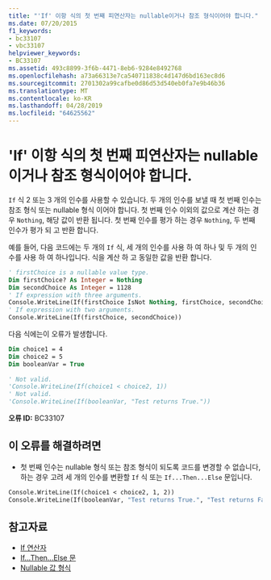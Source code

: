 ```yaml
---
title: "'If' 이항 식의 첫 번째 피연산자는 nullable이거나 참조 형식이어야 합니다."
ms.date: 07/20/2015
f1_keywords:
- bc33107
- vbc33107
helpviewer_keywords:
- BC33107
ms.assetid: 493c8899-3f6b-4471-8eb6-9284e8492768
ms.openlocfilehash: a73a66313e7ca540711838c4d147d6bd163ec8d6
ms.sourcegitcommit: 2701302a99cafbe0d86d53d540eb0fa7e9b46b36
ms.translationtype: MT
ms.contentlocale: ko-KR
ms.lasthandoff: 04/28/2019
ms.locfileid: "64625562"
---
```

# <a name="first-operand-in-a-binary-if-expression-must-be-nullable-or-a-reference-type"></a>'If' 이항 식의 첫 번째 피연산자는 nullable이거나 참조 형식이어야 합니다.
`If` 식 2 또는 3 개의 인수를 사용할 수 있습니다. 두 개의 인수를 보낼 때 첫 번째 인수는 참조 형식 또는 nullable 형식 이어야 합니다. 첫 번째 인수 이외의 값으로 계산 하는 경우 `Nothing`, 해당 값이 반환 됩니다. 첫 번째 인수를 평가 하는 경우 `Nothing`, 두 번째 인수가 평가 되 고 반환 합니다.  
  
 예를 들어, 다음 코드에는 두 개의 `If` 식, 세 개의 인수를 사용 하 여 하나 및 두 개의 인수를 사용 하 여 하나입니다. 식을 계산 하 고 동일한 값을 반환 합니다.  
  
```vb  
' firstChoice is a nullable value type.  
Dim firstChoice? As Integer = Nothing  
Dim secondChoice As Integer = 1128  
' If expression with three arguments.  
Console.WriteLine(If(firstChoice IsNot Nothing, firstChoice, secondChoice))  
' If expression with two arguments.  
Console.WriteLine(If(firstChoice, secondChoice))  
```  
  
 다음 식에는이 오류가 발생합니다.  
  
```vb  
Dim choice1 = 4  
Dim choice2 = 5  
Dim booleanVar = True  
  
' Not valid.  
'Console.WriteLine(If(choice1 < choice2, 1))  
' Not valid.  
'Console.WriteLine(If(booleanVar, "Test returns True."))  
```  
  
 **오류 ID:** BC33107  
  
## <a name="to-correct-this-error"></a>이 오류를 해결하려면  
  
- 첫 번째 인수는 nullable 형식 또는 참조 형식이 되도록 코드를 변경할 수 없습니다, 하는 경우 고려 세 개의 인수를 변환할 `If` 식 또는 `If...Then...Else` 문입니다.  
  
```vb  
Console.WriteLine(If(choice1 < choice2, 1, 2))  
Console.WriteLine(If(booleanVar, "Test returns True.", "Test returns False."))  
```  
  
## <a name="see-also"></a>참고자료

- [If 연산자](../../../visual-basic/language-reference/operators/if-operator.md)
- [If...Then...Else 문](../../../visual-basic/language-reference/statements/if-then-else-statement.md)
- [Nullable 값 형식](../../../visual-basic/programming-guide/language-features/data-types/nullable-value-types.md)
